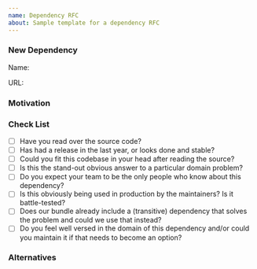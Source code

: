 ```yaml
---
name: Dependency RFC
about: Sample template for a dependency RFC
---
```


<!--
Hello Artsy Engineer 👋 Sometimes the best way to communicate an RFC for adding a new dependency is with a pull request! Feel free to copy the following template onto a pull request showing how you'd use the new dependency. Probably best to make it a small PR – just enough detail to help have a productive conversation.
-->

### New Dependency

Name:

URL:

### Motivation

<!--
Describe why you'd like to add the dependency. Be as brief or detailed as you see fit. Remember that we're responsible for all the code we ship, even for our dependencies.
-->

### Check List

<!--
This list isn't a list of must-have requirements. It is a tool to help our team have a productive conversation. You don't have to check all the boxes, but maybe use any unchecked boxes as a jumping-off point for the Motivation section.
-->

- [ ] Have you read over the source code?
- [ ] Has had a release in the last year, or looks done and stable?
- [ ] Could you fit this codebase in your head after reading the source?
- [ ] Is this the stand-out obvious answer to a particular domain problem?
- [ ] Do you expect your team to be the only people who know about this dependency?
- [ ] Is this obviously being used in production by the maintainers? Is it battle-tested?
- [ ] Does our bundle already include a (transitive) dependency that solves the problem and could we use that
      instead?
- [ ] Do you feel well versed in the domain of this dependency and/or could you maintain it if that needs to become
      an option?

### Alternatives

<!--
List any alternative dependencies you considered here, as well as a brief description of why you didn't go with them.
-->
